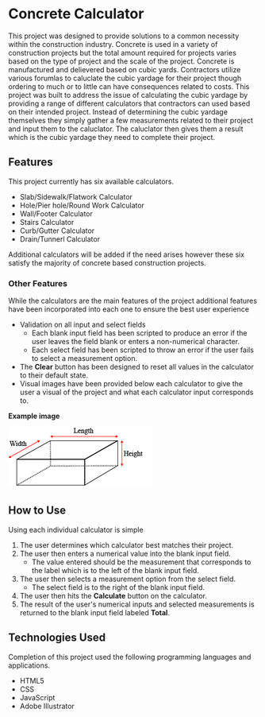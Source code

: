 # Concrete Calculator

This project was designed to provide solutions to a common necessity within the construction industry. Concrete is used in a variety of construction projects but the
total amount required for projects varies based on the type of project and the scale of the project. Concrete is manufactured and delievered based on cubic yards. 
Contractors utilize various forumlas to caluclate the cubic yardage for their project though ordering to much or to little can have consequences related to costs. 
This project was built to address the issue of calculating the cubic yardage by providing a range of different calculators that contractors can used based on their
intended project. Instead of determining the cubic yardage themselves they simply gather a few measurements related to their project and input them to the caluclator.
The caluclator then gives them a result which is the cubic yardage they need to complete their project.

## Features

This project currently has six available calculators.

- Slab/Sidewalk/Flatwork Calculator
- Hole/Pier hole/Round Work Calculator
- Wall/Footer Calculator
- Stairs Calculator
- Curb/Gutter Calculator
- Drain/Tunnerl Calculator

Additional calculators will be added if the need arises however these six satisfy the majority of concrete based construction projects.

### Other Features

While the calculators are the main features of the project additional features have been incorporated into each one to ensure the best user experience

- Validation on all input and select fields
  - Each blank input field has been scripted to produce an error if the user leaves the field blank or enters a non-numerical character.
  - Each select field has been scripted to throw an error if the user fails to select a measurement option.
- The **Clear** button has been designed to reset all values in the calculator to their default state.
- Visual images have been provided below each calculator to give the user a visual of the project and what each calculator input corresponds to.

**Example image**

![3D visual model of a slab](/imgs/flatwork-diagram.png)

## How to Use

Using each individual calculator is simple

1. The user determines which calculator best matches their project.
2. The user then enters a numerical value into the blank input field.
   - The value entered should be the measurement that corresponds to the label which is to the left of the blank input field.
3. The user then selects a measurement option from the select field.
   - The select field is to the right of the blank input field.
4. The user then hits the **Calculate** button on the calculator.
5. The result of the user's numerical inputs and selected measurements is returned to the blank input field labeled **Total**.

## Technologies Used

Completion of this project used the following programming languages and applications.

- HTML5
- CSS
- JavaScript
- Adobe Illustrator
